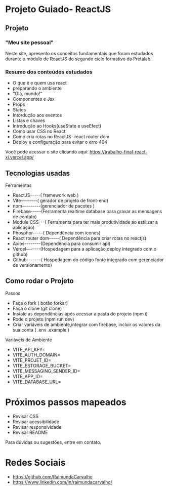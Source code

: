# Projeto Guiado- ReactJS



## Projeto

### "Meu site pessoal"

Neste site, apresento os conceitos fundamentais que foram estudados durante o módulo de ReactJS do segundo ciclo formativo da Pretalab.

### Resumo dos conteúdos estudados

- O que é e quem usa react
- preparando o ambiente
- "Olá, mundo!"
- Componentes e Jsx
- Props
- States
- Intordução aos eventos
- Listas e chaves
- Introdução ao Hooks(useState e useEfect)
- Como usar CSS no React
- Como cria rotas no ReactJS- react router dom
- Deploy e configuração para evitar o erro 404

Você pode acessar o site clicando aqui: https://trabalho-final-react-xi.vercel.app/





## Tecnologias usadas

Ferramentas                                             
                                              
- ReactJS-----( framework web )
- Vite--------( gerador de projeto de front-end)
- npm---------(gerenciador de pacotes )
- Firebase-----(Ferramenta realtime database para gravar as mensagens de contato)
- Module CSS---( Ferramenta para ter mais produtividade ao estilizar a aplicação)
- Phosphor-----( Dependência com icones) 
- React router dom-----( Dependência para criar rotas no reactjs)
- Axios--------(Dependência para consumir api)
- Vercel-------(Hospedagem para a aplicação,deploy integrado com o github)
- Github-------( Hospedagem do código fonte integrado com gerenciador de versionamento)

## Como rodar o Projeto

Passos                                                            

- Faça o fork ( botão forkar) 
- Faça o clone (git clone)
- Instale as dependências após acessar a pasta do projeto (npm i)
- Rode o projeto (npm run dev)
- Criar variáveis de ambiente,integrar com firebase,
  incluir os valores da sua conta  ( .env .example ) 

Variáveis de Ambiente

- VITE_API_KEY=
- VITE_AUTH_DOMAIN=
- VITE_PROJET_ID=
- VITE_ESTORAGE_BUCKET=
- VITE_MESSAGING_SENDER_ID=
- VITE_APP_ID=
- VITE_DATABASE_URL=

# Próximos passos mapeados

- Revisar CSS
- Revisar acessibilidade
- Revisar responsividade
- Revisar README 

Para dúvidas ou sugestões, entre em contato.

# Redes Sociais

- https://github.com/RaimundaCarvalho
- https://www.linkedin.com/in/raimundacarvalho/






